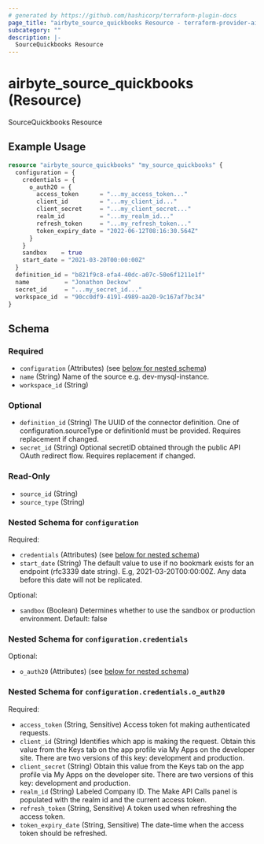 ```yaml
---
# generated by https://github.com/hashicorp/terraform-plugin-docs
page_title: "airbyte_source_quickbooks Resource - terraform-provider-airbyte"
subcategory: ""
description: |-
  SourceQuickbooks Resource
---
```


# airbyte_source_quickbooks (Resource)

SourceQuickbooks Resource

## Example Usage

```terraform
resource "airbyte_source_quickbooks" "my_source_quickbooks" {
  configuration = {
    credentials = {
      o_auth20 = {
        access_token      = "...my_access_token..."
        client_id         = "...my_client_id..."
        client_secret     = "...my_client_secret..."
        realm_id          = "...my_realm_id..."
        refresh_token     = "...my_refresh_token..."
        token_expiry_date = "2022-06-12T08:16:30.564Z"
      }
    }
    sandbox    = true
    start_date = "2021-03-20T00:00:00Z"
  }
  definition_id = "b821f9c8-efa4-40dc-a07c-50e6f1211e1f"
  name          = "Jonathon Deckow"
  secret_id     = "...my_secret_id..."
  workspace_id  = "90cc0df9-4191-4989-aa20-9c167af7bc34"
}
```

<!-- schema generated by tfplugindocs -->
## Schema

### Required

- `configuration` (Attributes) (see [below for nested schema](#nestedatt--configuration))
- `name` (String) Name of the source e.g. dev-mysql-instance.
- `workspace_id` (String)

### Optional

- `definition_id` (String) The UUID of the connector definition. One of configuration.sourceType or definitionId must be provided. Requires replacement if changed.
- `secret_id` (String) Optional secretID obtained through the public API OAuth redirect flow. Requires replacement if changed.

### Read-Only

- `source_id` (String)
- `source_type` (String)

<a id="nestedatt--configuration"></a>
### Nested Schema for `configuration`

Required:

- `credentials` (Attributes) (see [below for nested schema](#nestedatt--configuration--credentials))
- `start_date` (String) The default value to use if no bookmark exists for an endpoint (rfc3339 date string). E.g, 2021-03-20T00:00:00Z. Any data before this date will not be replicated.

Optional:

- `sandbox` (Boolean) Determines whether to use the sandbox or production environment. Default: false

<a id="nestedatt--configuration--credentials"></a>
### Nested Schema for `configuration.credentials`

Optional:

- `o_auth20` (Attributes) (see [below for nested schema](#nestedatt--configuration--credentials--o_auth20))

<a id="nestedatt--configuration--credentials--o_auth20"></a>
### Nested Schema for `configuration.credentials.o_auth20`

Required:

- `access_token` (String, Sensitive) Access token fot making authenticated requests.
- `client_id` (String) Identifies which app is making the request. Obtain this value from the Keys tab on the app profile via My Apps on the developer site. There are two versions of this key: development and production.
- `client_secret` (String) Obtain this value from the Keys tab on the app profile via My Apps on the developer site. There are two versions of this key: development and production.
- `realm_id` (String) Labeled Company ID. The Make API Calls panel is populated with the realm id and the current access token.
- `refresh_token` (String, Sensitive) A token used when refreshing the access token.
- `token_expiry_date` (String, Sensitive) The date-time when the access token should be refreshed.


